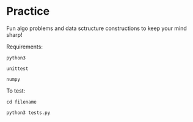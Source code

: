 # Practice
Fun algo problems and data sctructure constructions to keep your mind sharp!

Requirements: 

`python3`

`unittest`

`numpy`

To test:

`cd filename`

`python3 tests.py`
